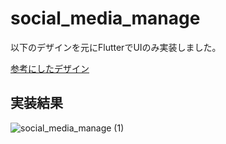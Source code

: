 # social_media_manage

以下のデザインを元にFlutterでUIのみ実装しました。

[参考にしたデザイン](https://dribbble.com/shots/14937007-Social-Media-Management-App?utm_source=Clipboard_Shot&utm_campaign=choirulsyafril&utm_content=Social%20Media%20Management%20App&utm_medium=Social_Share&utm_source=Clipboard_Shot&utm_campaign=choirulsyafril&utm_content=Social%20Media%20Management%20App&utm_medium=Social_Share)


## 実装結果
![social_media_manage (1)](https://user-images.githubusercontent.com/44778185/119742864-acaf4580-bec3-11eb-8b34-07374b3d8a94.png)

